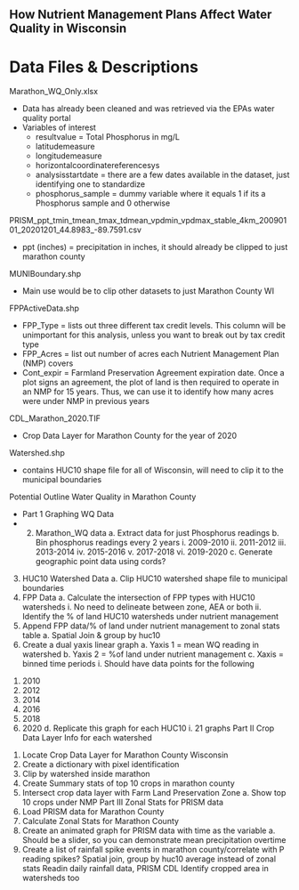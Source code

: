 ## How Nutrient Management Plans Affect Water Quality in Wisconsin

# Data Files & Descriptions
Marathon_WQ_Only.xlsx
- Data has already been cleaned and was retrieved via the EPAs water quality portal
- Variables of interest
  - resultvalue = Total Phosphorus in mg/L
  - latitudemeasure
  - longitudemeasure
  - horizontalcoordinatereferencesys
  - analysisstartdate = there are a few dates available in the dataset, just identifying one to standardize
  - phosphorus_sample = dummy variable where it equals 1 if its a Phosphorus sample and 0 otherwise

PRISM_ppt_tmin_tmean_tmax_tdmean_vpdmin_vpdmax_stable_4km_20090101_20201201_44.8983_-89.7591.csv
- ppt (inches) = precipitation in inches, it should already be clipped to just marathon county

MUNIBoundary.shp
- Main use would be to clip other datasets to just Marathon County WI

FPPActiveData.shp
- FPP_Type = lists out three different tax credit levels. This column will be unimportant for this analysis, unless you want to break out by tax credit type
- FPP_Acres = list out number of acres each Nutrient Management Plan (NMP) covers
- Cont_expir = Farmland Preservation Agreement expiration date. Once a plot signs an agreement, the plot of land is then required to operate in an NMP for 15 years. Thus, we can use it to identify how many acres were under NMP in previous years

CDL_Marathon_2020.TIF
- Crop Data Layer for Marathon County for the year of 2020

Watershed.shp
- contains HUC10 shape file for all of Wisconsin, will need to clip it to the municipal boundaries


Potential Outline
Water Quality in Marathon County
- Part 1 Graphing WQ Data
-  2)	Marathon_WQ data
    a.	Extract data for just Phosphorus readings
    b.	Bin phosphorus readings every 2 years
      i.	2009-2010
      ii.	2011-2012
      iii.	2013-2014
      iv.	2015-2016
      v.	2017-2018
      vi.	2019-2020
    c.	Generate geographic point data using cords?
 3)	HUC10 Watershed Data
    a.	Clip HUC10 watershed shape file to municipal boundaries
 4)	FPP Data
    a.	Calculate the intersection of FPP types with HUC10 watersheds
      i.	No need to delineate between zone, AEA or both
      ii.	Identify the % of land HUC10 watersheds under nutrient management 
 5)	Append FPP data/% of land under nutrient management to zonal stats table
   a.	Spatial Join & group by huc10
 6)	Create a dual yaxis linear graph
   a.	Yaxis 1 = mean WQ reading in watershed
   b.	Yaxis 2 = %of land under nutrient management
   c.	Xaxis = binned time periods
i.	Should have data points for the following
1.	2010
2.	2012
3.	2014
4.	2016
5.	2018
6.	2020
d.	Replicate this graph for each HUC10
i.	21 graphs
Part II Crop Data Layer Info for each watershed
1)	Locate Crop Data Layer for Marathon County Wisconsin
2)	Create a dictionary with pixel identification
3)	Clip by watershed inside marathon
4)	Create Summary stats of top 10 crops in marathon county
5)	Intersect crop data layer with Farm Land Preservation Zone 
a.	Show top 10 crops under NMP
Part III Zonal Stats for PRISM data
1)	Load PRISM data for Marathon County
2)	Calculate Zonal Stats for Marathon County
3)	Create an animated graph for PRISM data with time as the variable
a.	Should be a slider, so you can demonstrate mean precipitation overtime
4)	Create a list of rainfall spike events in marathon county/correlate with P reading spikes? 
Spatial join, group by huc10 average instead of zonal stats
Readin daily rainfall data, PRISM
CDL Identify cropped area in watersheds too
